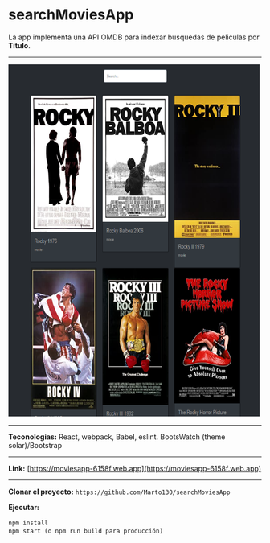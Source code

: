 # searchMoviesApp

La app implementa una API OMDB para indexar busquedas de peliculas por **Título**.
* * *

<img src="https://github.com/Marto130/searchMoviesApp/blob/master/img/Captura%20de%20pantalla%20de%202020-10-30%2012-48-49.png" width="500" height="700"/>

* * *

**Teconologias:**
React, webpack, Babel, eslint. BootsWatch (theme solar)/Bootstrap
* * *

**Link:** [https://moviesapp-6158f.web.app](https://moviesapp-6158f.web.app)  
* * *

**Clonar el proyecto:**
`https://github.com/Marto130/searchMoviesApp`

**Ejecutar:**
```
npm install
npm start (o npm run build para producción)
```




